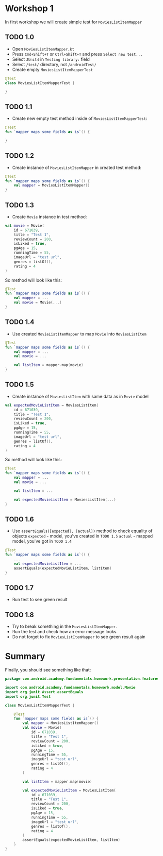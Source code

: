 # Workshop 1

In first workshop we will create simple test for `MoviesListItemMapper`

## TODO 1.0

- Open `MoviesListItemMapper.kt`
- Press `Cmd+Shift+T` or `Ctrl+Shift+T` and press `Select new test...`
- Select `JUnit4` in `Testing library:` field
- Select `/test/` directory, not `/androidTest/`
- Create empty  `MoviesListItemMapperTest`

```kotlin 
@Test
class MoviesListItemMapperTest {

}
```

## TODO 1.1

- Create new empty test method inside of `MoviesListItemMapperTest`:

```kotlin 
@Test
fun `mapper maps some fields as is`() {

}
```

## TODO 1.2

- Create instance of `MoviesListItemMapper` in created test method:

```kotlin 
@Test
fun `mapper maps some fields as is`() {
    val mapper = MoviesListItemMapper()
}
 ```

## TODO 1.3

- Create `Movie` instance in test method:

```kotlin
val movie = Movie(
    id = 671039,
    title = "Test 1",
    reviewCount = 200,
    isLiked = true,
    pgAge = 15,
    runningTime = 55,
    imageUrl = "test url",
    genres = listOf(),
    rating = 4
)
```

So method will look like this:

```kotlin
@Test
fun `mapper maps some fields as is`() {
    val mapper = ...
    val movie = Movie(...)
}
```

## TODO 1.4

- Use created `MovieListItemMapper` to map `Movie` into `MoviesListItem`

```kotlin
@Test
fun `mapper maps some fields as is`() {
    val mapper = ...
    val movie = ...

    val listItem = mapper.map(movie)
}
```

## TODO 1.5

- Create instance of `MoviesListItem` with same data as in `Movie` model

```kotlin
val expectedMovieListItem = MoviesListItem(
    id = 671039,
    title = "Test 1",
    reviewCount = 200,
    isLiked = true,
    pgAge = 15,
    runningTime = 55,
    imageUrl = "test url",
    genres = listOf(),
    rating = 4
)
```

So method will look like this:

```kotlin
@Test
fun `mapper maps some fields as is`() {
    val mapper = ...
    val movie = ...

    val listItem = ...

    val expectedMovieListItem = MoviesListItem(...)
}
```

## TODO 1.6

- Use `assertEquals([expected], [actual])`  method to check equality of objects
  `expected` - model, you've created in `TODO 1.5`
  `actual` - mapped model, you've got in `TODO 1.4`

```kotlin
@Test
fun `mapper maps some fields as is`() {
    ...
    val expectedMovieListItem = ...
    assertEquals(expectedMovieListItem, listItem)
}
```

## TODO 1.7

- Run test to see green result

## TODO 1.8

- Try to break something in the  `MoviesListItemMapper`.
- Run the test and check how an error message looks
- Do not forget to fix  `MoviesListItemMapper` to see green result again

# Summary

Finally, you should see something like that:

```kotlin
package com.android.academy.fundamentals.homework.presentation.features.movies.viewmodel

import com.android.academy.fundamentals.homework.model.Movie
import org.junit.Assert.assertEquals
import org.junit.Test

class MoviesListItemMapperTest {

    @Test
    fun `mapper maps some fields as is`() {
        val mapper = MoviesListItemMapper()
        val movie = Movie(
            id = 671039,
            title = "Test 1",
            reviewCount = 200,
            isLiked = true,
            pgAge = 15,
            runningTime = 55,
            imageUrl = "test url",
            genres = listOf(),
            rating = 4
        )

        val listItem = mapper.map(movie)

        val expectedMovieListItem = MoviesListItem(
            id = 671039,
            title = "Test 1",
            reviewCount = 200,
            isLiked = true,
            pgAge = 15,
            runningTime = 55,
            imageUrl = "test url",
            genres = listOf(),
            rating = 4
        )
        assertEquals(expectedMovieListItem, listItem)
    }
}
```